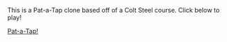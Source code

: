 This is a Pat-a-Tap clone based off of a Colt Steel course.
Click below to play!

<a href="http://sheryak-pat-a-tap.surge.sh/" target="_blank">Pat-a-Tap!</a>
